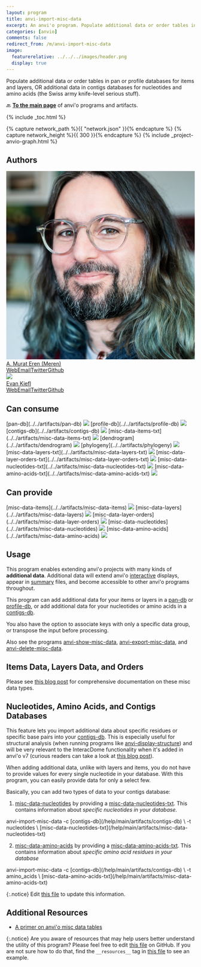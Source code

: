 ```yaml
---
layout: program
title: anvi-import-misc-data
excerpt: An anvi'o program. Populate additional data or order tables in pan or profile databases for items and layers, OR additional data in contigs databases for nucleotides and amino acids (the Swiss army knife-level serious stuff).
categories: [anvio]
comments: false
redirect_from: /m/anvi-import-misc-data
image:
  featurerelative: ../../../images/header.png
  display: true
---
```


Populate additional data or order tables in pan or profile databases for items and layers, OR additional data in contigs databases for nucleotides and amino acids (the Swiss army knife-level serious stuff).

🔙 **[To the main page](../../)** of anvi'o programs and artifacts.


{% include _toc.html %}
<div id="svg" class="subnetwork"></div>
{% capture network_path %}{{ "network.json" }}{% endcapture %}
{% capture network_height %}{{ 300 }}{% endcapture %}
{% include _project-anvio-graph.html %}


## Authors

<div class="anvio-person"><div class="anvio-person-info"><div class="anvio-person-photo"><img class="anvio-person-photo-img" src="../../images/authors/meren.jpg" /></div><div class="anvio-person-info-box"><a href="/people/meren" target="_blank"><span class="anvio-person-name">A. Murat Eren (Meren)</span></a><div class="anvio-person-social-box"><a href="http://merenlab.org" class="person-social" target="_blank"><i class="fa fa-fw fa-home"></i>Web</a><a href="mailto:a.murat.eren@gmail.com" class="person-social" target="_blank"><i class="fa fa-fw fa-envelope-square"></i>Email</a><a href="http://twitter.com/merenbey" class="person-social" target="_blank"><i class="fa fa-fw fa-twitter-square"></i>Twitter</a><a href="http://github.com/meren" class="person-social" target="_blank"><i class="fa fa-fw fa-github"></i>Github</a></div></div></div></div>

<div class="anvio-person"><div class="anvio-person-info"><div class="anvio-person-photo"><img class="anvio-person-photo-img" src="../../images/authors/ekiefl.jpg" /></div><div class="anvio-person-info-box"><a href="/people/ekiefl" target="_blank"><span class="anvio-person-name">Evan Kiefl</span></a><div class="anvio-person-social-box"><a href="http://ekiefl.github.io" class="person-social" target="_blank"><i class="fa fa-fw fa-home"></i>Web</a><a href="mailto:kiefl.evan@gmail.com" class="person-social" target="_blank"><i class="fa fa-fw fa-envelope-square"></i>Email</a><a href="http://twitter.com/evankiefl" class="person-social" target="_blank"><i class="fa fa-fw fa-twitter-square"></i>Twitter</a><a href="http://github.com/ekiefl" class="person-social" target="_blank"><i class="fa fa-fw fa-github"></i>Github</a></div></div></div></div>



## Can consume


<p style="text-align: left" markdown="1"><span class="artifact-r">[pan-db](../../artifacts/pan-db) <img src="../../images/icons/DB.png" class="artifact-icon-mini" /></span> <span class="artifact-r">[profile-db](../../artifacts/profile-db) <img src="../../images/icons/DB.png" class="artifact-icon-mini" /></span> <span class="artifact-r">[contigs-db](../../artifacts/contigs-db) <img src="../../images/icons/DB.png" class="artifact-icon-mini" /></span> <span class="artifact-r">[misc-data-items-txt](../../artifacts/misc-data-items-txt) <img src="../../images/icons/TXT.png" class="artifact-icon-mini" /></span> <span class="artifact-r">[dendrogram](../../artifacts/dendrogram) <img src="../../images/icons/NEWICK.png" class="artifact-icon-mini" /></span> <span class="artifact-r">[phylogeny](../../artifacts/phylogeny) <img src="../../images/icons/NEWICK.png" class="artifact-icon-mini" /></span> <span class="artifact-r">[misc-data-layers-txt](../../artifacts/misc-data-layers-txt) <img src="../../images/icons/TXT.png" class="artifact-icon-mini" /></span> <span class="artifact-r">[misc-data-layer-orders-txt](../../artifacts/misc-data-layer-orders-txt) <img src="../../images/icons/TXT.png" class="artifact-icon-mini" /></span> <span class="artifact-r">[misc-data-nucleotides-txt](../../artifacts/misc-data-nucleotides-txt) <img src="../../images/icons/TXT.png" class="artifact-icon-mini" /></span> <span class="artifact-r">[misc-data-amino-acids-txt](../../artifacts/misc-data-amino-acids-txt) <img src="../../images/icons/TXT.png" class="artifact-icon-mini" /></span></p>


## Can provide


<p style="text-align: left" markdown="1"><span class="artifact-p">[misc-data-items](../../artifacts/misc-data-items) <img src="../../images/icons/CONCEPT.png" class="artifact-icon-mini" /></span> <span class="artifact-p">[misc-data-layers](../../artifacts/misc-data-layers) <img src="../../images/icons/CONCEPT.png" class="artifact-icon-mini" /></span> <span class="artifact-p">[misc-data-layer-orders](../../artifacts/misc-data-layer-orders) <img src="../../images/icons/CONCEPT.png" class="artifact-icon-mini" /></span> <span class="artifact-p">[misc-data-nucleotides](../../artifacts/misc-data-nucleotides) <img src="../../images/icons/CONCEPT.png" class="artifact-icon-mini" /></span> <span class="artifact-p">[misc-data-amino-acids](../../artifacts/misc-data-amino-acids) <img src="../../images/icons/CONCEPT.png" class="artifact-icon-mini" /></span></p>


## Usage


This program enables extending anvi'o projects with many kinds of **additional data**. Additional data will extend anvi'o <span class="artifact-n">[interactive](/help/main/artifacts/interactive)</span> displays, appear in <span class="artifact-n">[summary](/help/main/artifacts/summary)</span> files, and become accessible to other anvi'o programs throughout.

This program can add additional data for your items or layers in a <span class="artifact-n">[pan-db](/help/main/artifacts/pan-db)</span> or <span class="artifact-n">[profile-db](/help/main/artifacts/profile-db)</span>, or add additional data for your nucleotides or amino acids in a <span class="artifact-n">[contigs-db](/help/main/artifacts/contigs-db)</span>.

You also have the option to associate keys with only a specific data group, or transpose the input before processing.

Also see the programs <span class="artifact-p">[anvi-show-misc-data](/help/main/programs/anvi-show-misc-data)</span>, <span class="artifact-p">[anvi-export-misc-data](/help/main/programs/anvi-export-misc-data)</span>, and <span class="artifact-p">[anvi-delete-misc-data](/help/main/programs/anvi-delete-misc-data)</span>.

## Items Data, Layers Data, and Orders

Please see [this blog post](http://merenlab.org/2017/12/11/additional-data-tables) for comprehensive documentation on these misc data types.

## Nucleotides, Amino Acids, and Contigs Databases

This feature lets you import additional data about specific residues or specific base pairs into your <span class="artifact-n">[contigs-db](/help/main/artifacts/contigs-db)</span>. This is especially useful for structural analysis (when running programs like <span class="artifact-p">[anvi-display-structure](/help/main/programs/anvi-display-structure)</span>) and will be very relevant to the InteracDome functionality when it's added in anvi'o v7 (curious readers can take a look at [this blog post](http://merenlab.org/2020/07/22/interacdome/)).

When adding additional data, unlike with layers and items, you do not have to provide values for every single nucleotide in your database. With this program, you can easily provide data for only a select few.

Basically, you can add two types of data to your contigs database:

1. <span class="artifact-n">[misc-data-nucleotides](/help/main/artifacts/misc-data-nucleotides)</span> by providing a <span class="artifact-n">[misc-data-nucleotides-txt](/help/main/artifacts/misc-data-nucleotides-txt)</span>. This contains information about *specific nucleotides in your database.*

<div class="codeblock" markdown="1">
anvi&#45;import&#45;misc&#45;data &#45;c <span class="artifact&#45;n">[contigs&#45;db](/help/main/artifacts/contigs&#45;db)</span> \
                      &#45;t nucleotides \
                      <span class="artifact&#45;n">[misc&#45;data&#45;nucleotides&#45;txt](/help/main/artifacts/misc&#45;data&#45;nucleotides&#45;txt)</span>
</div>

2. <span class="artifact-n">[misc-data-amino-acids](/help/main/artifacts/misc-data-amino-acids)</span> by providing a <span class="artifact-n">[misc-data-amino-acids-txt](/help/main/artifacts/misc-data-amino-acids-txt)</span>. This contains information about *specific amino acid residues in your database*

<div class="codeblock" markdown="1">
anvi&#45;import&#45;misc&#45;data &#45;c <span class="artifact&#45;n">[contigs&#45;db](/help/main/artifacts/contigs&#45;db)</span> \
                      &#45;t amino_acids \
                      <span class="artifact&#45;n">[misc&#45;data&#45;amino&#45;acids&#45;txt](/help/main/artifacts/misc&#45;data&#45;amino&#45;acids&#45;txt)</span>
</div>


{:.notice}
Edit [this file](https://github.com/merenlab/anvio/tree/master/anvio/docs/programs/anvi-import-misc-data.md) to update this information.


## Additional Resources


* [A primer on anvi&#x27;o misc data tables](http://merenlab.org/2017/12/11/additional-data-tables/)


{:.notice}
Are you aware of resources that may help users better understand the utility of this program? Please feel free to edit [this file](https://github.com/merenlab/anvio/tree/master/bin/anvi-import-misc-data) on GitHub. If you are not sure how to do that, find the `__resources__` tag in [this file](https://github.com/merenlab/anvio/blob/master/bin/anvi-interactive) to see an example.
